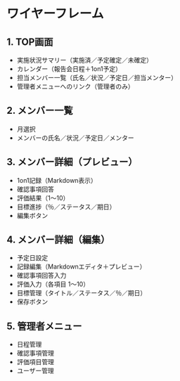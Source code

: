# ワイヤーフレーム

## 1. TOP画面
- 実施状況サマリー（実施済／予定確定／未確定）
- カレンダー（報告会日程＋1on1予定）
- 担当メンバー一覧（氏名／状況／予定日／担当メンター）
- 管理者メニューへのリンク（管理者のみ）

## 2. メンバー一覧
- 月選択
- メンバーの氏名／状況／予定日／メンター

## 3. メンバー詳細（プレビュー）
- 1on1記録（Markdown表示）
- 確認事項回答
- 評価結果（1〜10）
- 目標進捗（％／ステータス／期日）
- 編集ボタン

## 4. メンバー詳細（編集）
- 予定日設定
- 記録編集（Markdownエディタ＋プレビュー）
- 確認事項回答入力
- 評価入力（各項目 1〜10）
- 目標管理（タイトル／ステータス／％／期日）
- 保存ボタン

## 5. 管理者メニュー
- 日程管理
- 確認事項管理
- 評価項目管理
- ユーザー管理
